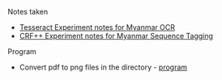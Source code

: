 Notes taken
- [Tesseract Experiment notes for Myanmar OCR](https://github.com/ThuraAung1601/RnDNotes/blob/main/tesseract-related.md)
- [CRF++ Experiment notes for Myanmar Sequence Tagging]()


Program
- Convert pdf to png files in the directory - [program](pdf2png4all.sh)
